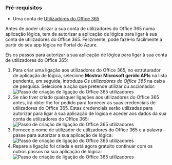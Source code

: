 ### <a name="prerequisites"></a>Pré-requisitos

- Uma conta de [Utilizadores do Office 365](https://office365.com)  


Antes de poder utilizar a sua conta de utilizadores do Office 365 numa aplicação lógica, tem de autorizar a aplicação de lógica para ligar à sua conta de utilizadores do Office 365. Felizmente, pode fazê-lo facilmente a partir do seu app lógica no Portal do Azure.  

Eis os passos para autorizar a sua aplicação de lógica para ligar à sua conta de utilizadores do Office 365:  
1. Para criar uma ligação aos utilizadores do Office 365, no estruturador de aplicação de lógica, selecione **Mostrar Microsoft gerido APIs** na lista pendente, em seguida, introduza *Os utilizadores do Office 365* na caixa de pesquisa. Selecione a ação que pretende utilizar ou accionador:  
![Passo de criação de ligação do Office 365 utilizadores](./media/connectors-create-api-office365users/office365users-1.png)  
2. Se não tiver criado quaisquer ligações aos utilizadores do Office 365 antes, irá obter lhe for pedido para fornecer as suas credenciais de utilizadores do Office 365. Estas credenciais serão utilizadas para autorizar para ligar à sua aplicação de lógica e aceder aos dados da sua conta de utilizadores do Office 365:  
![Passo de criação de ligação do Office 365 utilizadores](./media/connectors-create-api-office365users/office365users-2.png)  
3. Fornece o nome de utilizador de utilizadores do Office 365 e a palavra-passe para autorizar a sua aplicação de lógica:  
 ![Passo de criação de ligação do Office 365 utilizadores](./media/connectors-create-api-office365users/office365users-3.png)  
4. Repare a ligação foi criada e está agora gratuito continuar com os outros passos na sua aplicação de lógica:  
![Passo de criação de ligação do Office 365 utilizadores](./media/connectors-create-api-office365users/office365users-4.png)  
  
